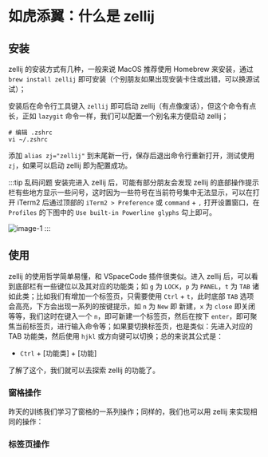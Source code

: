 # 如虎添翼：什么是 zellij

## 安装

zellij 的安装方式有几种，一般来说 MacOS 推荐使用 Homebrew 来安装，通过 `brew install zellij` 即可安装（个别朋友如果出现安装卡住或出错，可以换源试试）；

安装后在命令行工具键入 `zellij` 即可启动 zellij（有点像废话），但这个命令有点长，正如 `lazygit` 命令一样，我们可以配置一个别名来方便启动 zellij；

```shell
# 编辑 .zshrc 
vi ~/.zshrc
```

添加 `alias zj="zellij"` 到末尾新一行，保存后退出命令行重新打开，测试使用 `zj`，如果可以启动 zellij 即为配置成功。

:::tip 乱码问题
安装完进入 zellij 后，可能有部分朋友会发现 zellij 的底部操作提示栏有些地方显示一些问号，这时因为一些符号在当前符号集中无法显示，可以在打开 iTerm2 后通过顶部的 `iTerm2 > Preference` 或 `command` + `,` 打开设置窗口，在 `Profiles` 的下图中的 `Use built-in Powerline glyphs` 勾上即可。

![image-1](https://raw.githubusercontent.com/Nauxscript/Just-Vim-It/master/docs/public/images/day-39-1.png)
:::

## 使用

zellij 的使用哲学简单易懂，和 VSpaceCode 插件很类似。进入 zellij 后，可以看到底部栏有一些键位以及其对应的功能类；如 `g` 为 `LOCK`，`p` 为 `PANEL`，`t` 为 `TAB` 诸如此类；比如我们有增加一个标签页，只需要使用 `Ctrl` + `t`，此时底部 `TAB` 选项会高亮，下方会出现一系列的按键提示，如 `n` 为 `New` 即 新建，`x` 为 `close` 即关闭等等，我们这时在键入一个 `n`，即可新建一个标签页，然后在按下 `enter`，即可聚焦当前标签页，进行输入命令等；如果要切换标签页，也是类似：先进入对应的 TAB 功能类，然后使用 `hjkl` 或方向键可以切换；总的来说其公式是：

- `Ctrl` + [功能类] + [功能]

了解了这个，我们就可以去探索 zellij 的功能了。

### 窗格操作

昨天的训练我们学习了窗格的一系列操作；同样的，我们也可以用 zellij 来实现相同的操作：



### 标签页操作